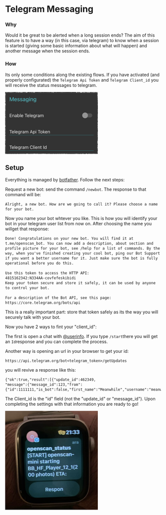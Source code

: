 # Telegram Messaging
### Why
Would it be great to be alerted when a long session ends? The aim of this feature is to have a way (in this case, via telegram) to know when a session is started (giving some basic information about what will happen) and another message when the session ends.

### How
Its only some conditions along the existing flows. If you have activated (and properly configurated) the `Telegram Api Token` and `Telegram Client_id` you will receive the status messages to telegram.

<img src="./img/telegram_configuration.png" width="300" height="200" />

## Setup
Everything is managed by [botfather](https://telegram.me/BotFather). Follow the next steps:

Request a new bot: send the command `/newbot`. The response to that command will be:
```
Alright, a new bot. How are we going to call it? Please choose a name for your bot.
```
Now you name your bot whtever you like. This is how you will identify your bot in your telegram user list from now on.
After choosing the name you willget that response:

```
Done! Congratulations on your new bot. You will find it at t.me/openscan_bot. You can now add a description, about section and profile picture for your bot, see /help for a list of commands. By the way, when you've finished creating your cool bot, ping our Bot Support if you want a better username for it. Just make sure the bot is fully operational before you do this.

Use this token to access the HTTP API:
4815162342:N334AA-covfefeskibidi
Keep your token secure and store it safely, it can be used by anyone to control your bot.

For a description of the Bot API, see this page: https://core.telegram.org/bots/api
```

This is a really important part: store that token safely as its the way you will securely talk with your bot.

Now you have 2 ways to fint your "client_id":

The first is open a chat with [@userinfo](https://t.me/userinfobot). If you type ```/start```there you will get an ```Id```response and you can complete the process.

Another way is opening an url in your browser to get your id:

```
https://api.telegram.org/bot<telegram_token>/getUpdates
```

you will revive a response like this:

```
{"ok":true,"result":[{"update_id":462349,
"message":{"message_id":123,"from":{"id":1111111,"is_bot":false,"first_name":"Meanwhile","username":"meanwhile","language_code":"ca"},
```

The Client_id is the "id" field (not the "update_id" or "message_id").
Upon completing the settings with that information you are ready to go!

<img src="./img/telegram_bot_watch.jpg" width="300" height="320" />